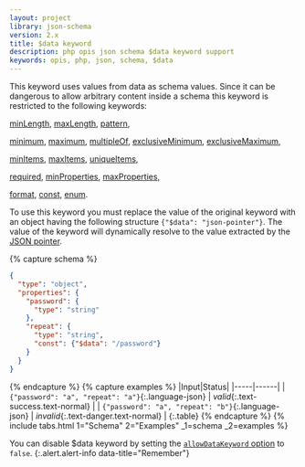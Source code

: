 ```yaml
---
layout: project
library: json-schema
version: 2.x
title: $data keyword
description: php opis json schema $data keyword support
keywords: opis, php, json, schema, $data
---
```


This keyword uses values from data as schema values. Since it can be dangerous to
allow arbitrary content inside a schema this keyword is restricted to the following keywords:
 
[minLength](string.html#minlength), [maxLength](string.html#maxlength), [pattern](string.html#pattern),  

[minimum](number.html#minimum), [maximum](number.html#maximum), [multipleOf](number.html#multipleof), 
[exclusiveMinimum](number.html#exclusiveminimum), [exclusiveMaximum](number.html#exclusivemaximum),

[minItems](array.html#minitems), [maxItems](array.html#maxitems), [uniqueItems](array.html#uniqueitems),

[required](object.html#required), [minProperties](object.html#minproperties), [maxProperties](object.html#maxproperties),

[format](formats.html), [const](generics.html#const), [enum](generics.html#enum).


To use this keyword you must replace the value of the original keyword 
with an object having the following structure `{"$data": "json-pointer"}`.
The value of the keyword will dynamically resolve to the value extracted by the [JSON pointer](pointers.html).

{% capture schema %}
```json
{
  "type": "object",
  "properties": {
    "password": {
      "type": "string"
    },
    "repeat": {
      "type": "string",
      "const": {"$data": "/password"}
    }
  }
}
```
{% endcapture %}
{% capture examples %}
|Input|Status|
|-----|------|
| `{"password": "a", "repeat": "a"}`{:.language-json} | *valid*{:.text-success.text-normal} |
| `{"password": "a", "repeat": "b"}`{:.language-json} | *invalid*{:.text-danger.text-normal} |
{:.table}
{% endcapture %}
{% include tabs.html 1="Schema" 2="Examples" _1=schema _2=examples %}

You can disable $data keyword by setting the [`allowDataKeyword` option](php-loader.html#parser-options) to `false`.
{:.alert.alert-info data-title="Remember"}

